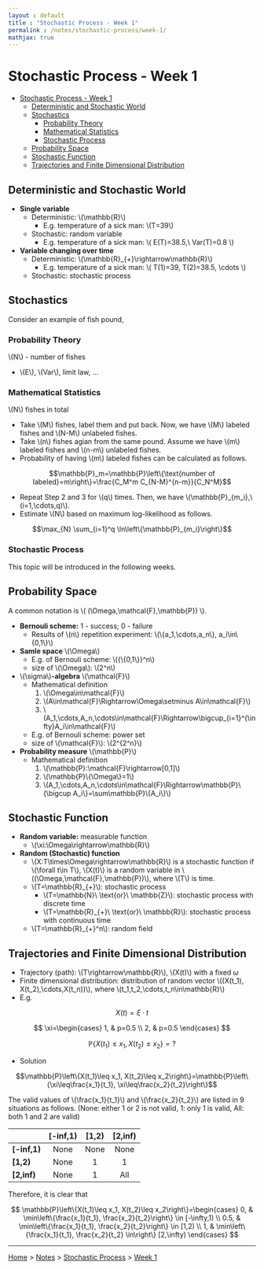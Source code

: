 ```yaml
---
layout : default
title : "Stochastic Process - Week 1"
permalink : /notes/stochastic-process/week-1/
mathjax: true
---
```


<script src="https://cdnjs.cloudflare.com/ajax/libs/mathjax/2.7.6/MathJax.js?config=TeX-MML-AM_CHTML" async="" type="text/javascript"> </script>

# Stochastic Process - Week 1

- [Stochastic Process - Week 1](#stochastic-process---week-1)
  - [Deterministic and Stochastic World](#deterministic-and-stochastic-world)
  - [Stochastics](#stochastics)
    - [Probability Theory](#probability-theory)
    - [Mathematical Statistics](#mathematical-statistics)
    - [Stochastic Process](#stochastic-process)
  - [Probability Space](#probability-space)
  - [Stochastic Function](#stochastic-function)
  - [Trajectories and Finite Dimensional Distribution](#trajectories-and-finite-dimensional-distribution)

## Deterministic and Stochastic World

- **Single variable**
  - Deterministic: \\(\mathbb{R}\\)
    - E.g. temperature of a sick man: \\(T=39\\)
  - Stochastic: random variable
    - E.g. temperature of a sick man: \\( E(T)=38.5,\ Var(T)=0.8 \\)
- **Variable changing over time**
  - Deterministic: \\(\mathbb{R}_{+}\rightarrow\mathbb{R}\\)
    - E.g. temperature of a sick man: \\( T(1)=39, T(2)=38.5, \cdots \\)
  - Stochastic: stochastic process

## Stochastics 

Consider an example of fish pound,

### Probability Theory

\\(N\\) - number of fishes

- \\(E\\), \\(Var\\), limit law, ...

### Mathematical Statistics

\\(N\\) fishes in total

- Take \\(M\\) fishes, label them and put back. Now, we have \\(M\\) labeled fishes and \\(N-M\\) unlabeled fishes.
- Take \\(n\\) fishes agian from the same pound. Assume we have \\(m\\) labeled fishes and \\(n-m\\) unlabeled fishes.
- Probability of having \\(m\\) labeled fishes can be calculated as follows.

$$\mathbb{P}_m=\mathbb{P}\left\{\text{number of labeled}=m\right\}=\frac{C_M^m C_{N-M}^{n-m}}{C_N^M}$$

- Repeat Step 2 and 3 for \\(q\\) times. Then, we have \\(\mathbb{P}_{m_i},\ (i=1,\cdots,q)\\).
- Estimate \\(N\\) based on maximum log-likelihood as follows.

$$\max_{N} \sum_{i=1}^q \ln\left\{\mathbb{P}_{m_i}\right\}$$

### Stochastic Process

This topic will be introduced in the following weeks.

## Probability Space

A common notation is \\( (\Omega,\mathcal{F},\mathbb{P}) \\).

- **Bernouli scheme:** 1 - success; 0 - failure
  - Results of \\(n\\) repetition experiment: \\(\\{a_1,\cdots,a_n\\}, a_i\in\\{0,1\\}\\)
- **Samle space** \\(\Omega\\)
  - E.g. of Bernouli scheme: \\({\\{0,1\\}}^n\\)
  - size of \\(\Omega\\): \\(2^n\\)
- \\(\sigma\\)**-algebra** \\(\mathcal{F}\\)
  - Mathematical definition
    1. \\(\Omega\in\mathcal{F}\\)
    2. \\(A\in\mathcal{F}\Rightarrow\Omega\setminus A\in\mathcal{F}\\)
    3. \\(A_1,\cdots,A_n,\cdots\in\mathcal{F}\Rightarrow\bigcup_{i=1}^{\infty}A_i\in\mathcal{F}\\)
  - E.g. of Bernouli scheme: power set
  - size of \\(\mathcal{F}\\): \\(2^{2^n}\\)
- **Probability measure** \\(\mathbb{P}\\)
  - Mathematical definition
    1. \\(\mathbb{P}:\mathcal{F}\rightarrow[0,1]\\)
    2. \\(\mathbb{P}\\{\Omega\\}=1\\)
    3. \\(A_1,\cdots,A_n,\cdots\in\mathcal{F}\Rightarrow\mathbb{P}\\{\bigcup A_i\\}=\sum\mathbb{P}\\{A_i\\}\\)

## Stochastic Function

- **Random variable:** measurable function
  - \\(\xi:\Omega\rightarrow\mathbb{R}\\)
- **Random (Stochastic) function**
  - \\(X:T\times\Omega\rightarrow\mathbb{R}\\) is a stochastic function if \\(\forall t\in T\\), \\(X(t)\\) is a random variable in \\((\Omega,\mathcal{F},\mathbb{P})\\), where \\(T\\) is time.
  - \\(T=\mathbb{R}_{+}\\): stochastic process
    - \\(T=\mathbb{N}\ \text{or}\ \mathbb{Z}\\): stochastic process with discrete time
    - \\(T=\mathbb{R}_{+}\ \text{or}\ \mathbb{R}\\): stochastic process with continuous time
  - \\(T=\mathbb{R}_{+}^n\\): random field

## Trajectories and Finite Dimensional Distribution

- Trajectory (path): \\(T\rightarrow\mathbb{R}\\), \\(X(t)\\) with a fixed $\omega$
- Finite dimensional distribution: distribution of random vector \\((X(t_1), X(t_2),\cdots,X(t_n))\\), where \\(t_1,t_2,\cdots,t_n\in\mathbb{R}\\)
- E.g.

$$X(t)=\xi\cdot t$$

$$
\xi=\begin{cases}
1, & p=0.5 \\
2, & p=0.5
\end{cases}
$$

$$\mathbb{P}\left\{X(t_1)\leq x_1, X(t_2)\leq x_2\right\}=?$$

- Solution

$$\mathbb{P}\left\{X(t_1)\leq x_1, X(t_2)\leq x_2\right\}=\mathbb{P}\left\{\xi\leq\frac{x_1}{t_1}, \xi\leq\frac{x_2}{t_2}\right\}$$

The valid values of \\(\frac{x_1}{t_1}\\) and \\(\frac{x_2}{t_2}\\) are listed in 9 situations as follows. (None: either 1 or 2 is not valid, 1: only 1 is valid, All: both 1 and 2 are valid)

|            | [-inf,1) | [1,2) | [2,inf) |
| ---------- | :---: | :---: | :-----: |
|**[-inf,1)**| None  | None  | None    |
|**[1,2)**   | None  | 1     | 1       |
|**[2,inf)** | None  | 1     | All     |

Therefore, it is clear that

$$
\mathbb{P}\left\{X(t_1)\leq x_1, X(t_2)\leq x_2\right\}=\begin{cases}
0, & \min\left\{\frac{x_1}{t_1}, \frac{x_2}{t_2}\right\} \in [-\infty,1) \\
0.5, & \min\left\{\frac{x_1}{t_1}, \frac{x_2}{t_2}\right\} \in [1,2) \\
1, & \min\left\{\frac{x_1}{t_1}, \frac{x_2}{t_2} \in\right\} [2,\infty)
\end{cases}
$$

---

[Home](/) > [Notes](/notes/) > [Stochastic Process](/notes/stochastic-process/) > [Week 1](/notes/stochastic-process/week-1/)